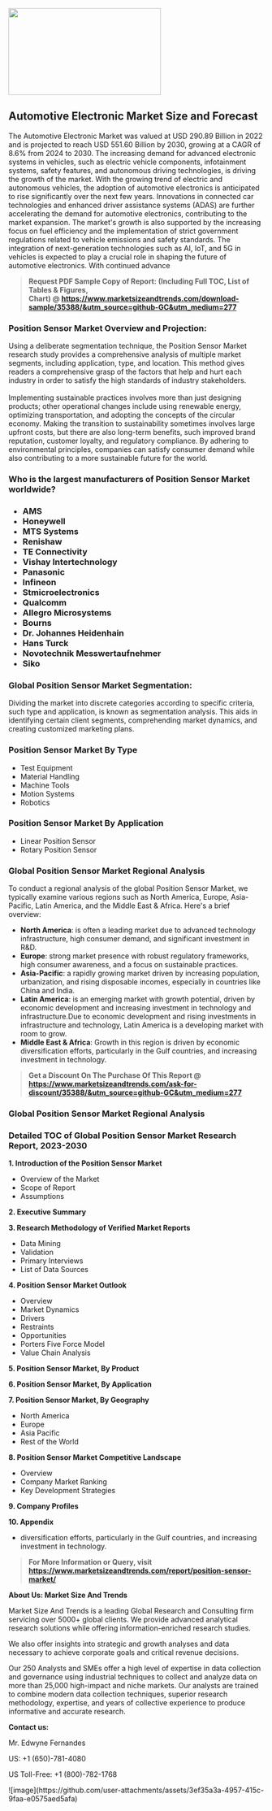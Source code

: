 <p><img class="alignnone size-medium wp-image-20088" src="https://ffe5etoiles.com/wp-content/uploads/2024/12/MST1-300x171.png" alt="" width="300" height="171" /></p><h2>Automotive Electronic Market Size and Forecast</h2><p>The Automotive Electronic Market was valued at USD 290.89 Billion in 2022 and is projected to reach USD 551.60 Billion by 2030, growing at a CAGR of 8.6% from 2024 to 2030. The increasing demand for advanced electronic systems in vehicles, such as electric vehicle components, infotainment systems, safety features, and autonomous driving technologies, is driving the growth of the market. With the growing trend of electric and autonomous vehicles, the adoption of automotive electronics is anticipated to rise significantly over the next few years. Innovations in connected car technologies and enhanced driver assistance systems (ADAS) are further accelerating the demand for automotive electronics, contributing to the market expansion. The market's growth is also supported by the increasing focus on fuel efficiency and the implementation of strict government regulations related to vehicle emissions and safety standards. The integration of next-generation technologies such as AI, IoT, and 5G in vehicles is expected to play a crucial role in shaping the future of automotive electronics. With continued advance</p><blockquote id="" class=""><strong>Request PDF Sample Copy of Report: (Including Full TOC, List of Tables &amp; Figures, Chart)&nbsp;@&nbsp;<strong><a href="https://www.marketsizeandtrends.com/download-sample/35388/&utm_source=github-GC&utm_medium=277" target="_blank">https://www.marketsizeandtrends.com/download-sample/35388/&utm_source=github-GC&utm_medium=277</a></strong></strong></blockquote><h3 id="" class="">Position Sensor Market&nbsp;Overview and Projection:</h3><p id="" class="">Using a deliberate segmentation technique, the Position Sensor Market research study provides a comprehensive analysis of multiple market segments, including application, type, and location. This method gives readers a comprehensive grasp of the factors that help and hurt each industry in order to satisfy the high standards of industry stakeholders. <br /> <br />Implementing sustainable practices involves more than just designing products; other operational changes include using renewable energy, optimizing transportation, and adopting the concepts of the circular economy. Making the transition to sustainability sometimes involves large upfront costs, but there are also long-term benefits, such improved brand reputation, customer loyalty, and regulatory compliance. By adhering to environmental principles, companies can satisfy consumer demand while also contributing to a more sustainable future for the world.</p><h3 id="" class="">Who is the largest manufacturers of&nbsp;Position Sensor Market worldwide?</h3><h3 class=""><p><ul><li>AMS </li><li> Honeywell </li><li> MTS Systems </li><li> Renishaw </li><li> TE Connectivity </li><li> Vishay Intertechnology </li><li> Panasonic </li><li> Infineon </li><li> Stmicroelectronics </li><li> Qualcomm </li><li> Allegro Microsystems </li><li> Bourns </li><li> Dr. Johannes Heidenhain </li><li> Hans Turck </li><li> Novotechnik Messwertaufnehmer </li><li> Siko</li></ul></p></h3><h3 id="" class="">Global&nbsp;Position Sensor Market Segmentation:</h3><p id="" class="">Dividing the market into discrete categories according to specific criteria, such type and application, is known as segmentation analysis. This aids in identifying certain client segments, comprehending market dynamics, and creating customized marketing plans.</p><h3 id="" class="">Position Sensor Market&nbsp;By Type</h3><p><p><ul><li>Test Equipment </li><li> Material Handling </li><li> Machine Tools </li><li> Motion Systems </li><li> Robotics</p></li></ul></p></p><h3 id="" class="">Position Sensor Market&nbsp;By Application</h3><p class=""><p><ul><li>Linear Position Sensor </li><li> Rotary Position Sensor</li></ul></p></p><h3 id="" class="">Global Position Sensor Market Regional Analysis</h3><p id="" class="">To conduct a regional analysis of the global Position Sensor Market, we typically examine various regions such as North America, Europe, Asia-Pacific, Latin America, and the Middle East &amp; Africa. Here's a brief overview:</p><ul><li><strong>North America</strong>: is often a leading market due to advanced technology infrastructure, high consumer demand, and significant investment in R&amp;D.</li><li><strong>Europe</strong>: strong market presence with robust regulatory frameworks, high consumer awareness, and a focus on sustainable practices.</li><li><strong>Asia-Pacific</strong>: a rapidly growing market driven by increasing population, urbanization, and rising disposable incomes, especially in countries like China and India.</li><li><strong>Latin America</strong>: is an emerging market with growth potential, driven by economic development and increasing investment in technology and infrastructure.Due to economic development and rising investments in infrastructure and technology, Latin America is a developing market with room to grow.</li><li><strong>Middle East &amp; Africa</strong>: Growth in this region is driven by economic diversification efforts, particularly in the Gulf countries, and increasing investment in technology.</li></ul><blockquote id="" class=""><strong>Get a Discount On The Purchase Of This Report @ <strong><a href="https://www.marketsizeandtrends.com/ask-for-discount/35388/&utm_source=github-GC&utm_medium=277" target="_blank">https://www.marketsizeandtrends.com/ask-for-discount/35388/&utm_source=github-GC&utm_medium=277</a></strong></strong></blockquote><h3 id="" class="">Global Position Sensor Market Regional Analysis</h3><h3 id="" class="">Detailed TOC of Global Position Sensor Market Research Report, 2023-2030</h3><p id="" class=""><strong>1. Introduction of the Position Sensor Market</strong></p><ul><li>Overview of the Market</li><li>Scope of Report</li><li>Assumptions</li></ul><p id="" class=""><strong>2. Executive Summary</strong></p><p id="" class=""><strong>3. Research Methodology of Verified Market Reports</strong></p><ul><li>Data Mining</li><li>Validation</li><li>Primary Interviews</li><li>List of Data Sources</li></ul><p id="" class=""><strong>4. Position Sensor Market Outlook</strong></p><ul><li>Overview</li><li>Market Dynamics</li><li>Drivers</li><li>Restraints</li><li>Opportunities</li><li>Porters Five Force Model</li><li>Value Chain Analysis</li></ul><p id="" class=""><strong>5. Position Sensor Market, By Product</strong></p><p id="" class=""><strong>6. Position Sensor Market, By Application</strong></p><p id="" class=""><strong>7. Position Sensor Market, By Geography</strong></p><ul><li>North America</li><li>Europe</li><li>Asia Pacific</li><li>Rest of the World</li></ul><p id="" class=""><strong>8. Position Sensor Market Competitive Landscape</strong></p><ul><li>Overview</li><li>Company Market Ranking</li><li>Key Development Strategies</li></ul><p id="" class=""><strong>9. Company Profiles</strong></p><p id="" class=""><strong>10. Appendix</strong></p><ul><li>diversification efforts, particularly in the Gulf countries, and increasing investment in technology.</li></ul><blockquote id="" class=""><strong>For More Information or Query, visit <strong><strong><a href="https://www.marketsizeandtrends.com/report/position-sensor-market/" target="_blank">https://www.marketsizeandtrends.com/report/position-sensor-market/</a></strong></strong></strong></blockquote><p id="" class=""><strong>About Us: Market Size And Trends</strong></p><p id="" class="">Market Size And Trends is a leading Global Research and Consulting firm servicing over 5000+ global clients. We provide advanced analytical research solutions while offering information-enriched research studies.</p><p id="" class="">We also offer insights into strategic and growth analyses and data necessary to achieve corporate goals and critical revenue decisions.</p><p id="" class="">Our 250 Analysts and SMEs offer a high level of expertise in data collection and governance using industrial techniques to collect and analyze data on more than 25,000 high-impact and niche markets. Our analysts are trained to combine modern data collection techniques, superior research methodology, expertise, and years of collective experience to produce informative and accurate research.</p><p id="" class=""><strong>Contact us:</strong></p><p id="" class="">Mr. Edwyne Fernandes</p><p id="" class="">US: +1 (650)-781-4080</p><p id="" class="">US Toll-Free: +1 (800)-782-1768</p>
![image](https://github.com/user-attachments/assets/3ef35a3a-4957-415c-9faa-e0575aed5afa)
